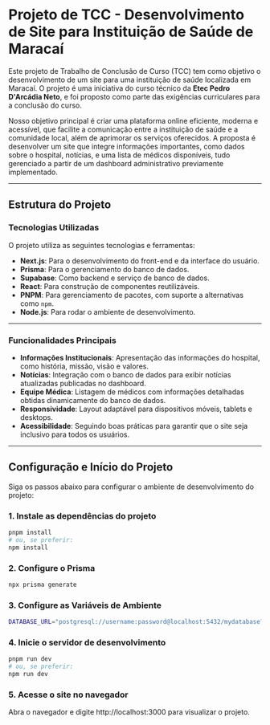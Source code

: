 # Projeto de TCC - Desenvolvimento de Site para Instituição de Saúde de Maracaí

Este projeto de Trabalho de Conclusão de Curso (TCC) tem como objetivo o desenvolvimento de um site para uma instituição de saúde localizada em Maracaí. O projeto é uma iniciativa do curso técnico da **Etec Pedro D'Arcádia Neto**, e foi proposto como parte das exigências curriculares para a conclusão do curso.

Nosso objetivo principal é criar uma plataforma online eficiente, moderna e acessível, que facilite a comunicação entre a instituição de saúde e a comunidade local, além de aprimorar os serviços oferecidos. A proposta é desenvolver um site que integre informações importantes, como dados sobre o hospital, notícias, e uma lista de médicos disponíveis, tudo gerenciado a partir de um dashboard administrativo previamente implementado.

---

## Estrutura do Projeto

### Tecnologias Utilizadas

O projeto utiliza as seguintes tecnologias e ferramentas:
- **Next.js**: Para o desenvolvimento do front-end e da interface do usuário.
- **Prisma**: Para o gerenciamento do banco de dados.
- **Supabase**: Como backend e serviço de banco de dados.
- **React**: Para construção de componentes reutilizáveis.
- **PNPM**: Para gerenciamento de pacotes, com suporte a alternativas como `npm`.
- **Node.js**: Para rodar o ambiente de desenvolvimento.

---

### Funcionalidades Principais

- **Informações Institucionais**: Apresentação das informações do hospital, como história, missão, visão e valores.
- **Notícias**: Integração com o banco de dados para exibir notícias atualizadas publicadas no dashboard.
- **Equipe Médica**: Listagem de médicos com informações detalhadas obtidas dinamicamente do banco de dados.
- **Responsividade**: Layout adaptável para dispositivos móveis, tablets e desktops.
- **Acessibilidade**: Seguindo boas práticas para garantir que o site seja inclusivo para todos os usuários.

---

## Configuração e Início do Projeto

Siga os passos abaixo para configurar o ambiente de desenvolvimento do projeto:

### 1. Instale as dependências do projeto
```bash
pnpm install
# ou, se preferir:
npm install
```

### 2. Configure o Prisma
```bash
npx prisma generate
```

### 3. Configure as Variáveis de Ambiente
```bash
DATABASE_URL="postgresql://username:password@localhost:5432/mydatabase?schema=public"
```

### 4. Inicie o servidor de desenvolvimento
```bash
pnpm run dev
# ou, se preferir:
npm run dev
```

### 5. Acesse o site no navegador
Abra o navegador e digite http://localhost:3000 para visualizar o projeto.